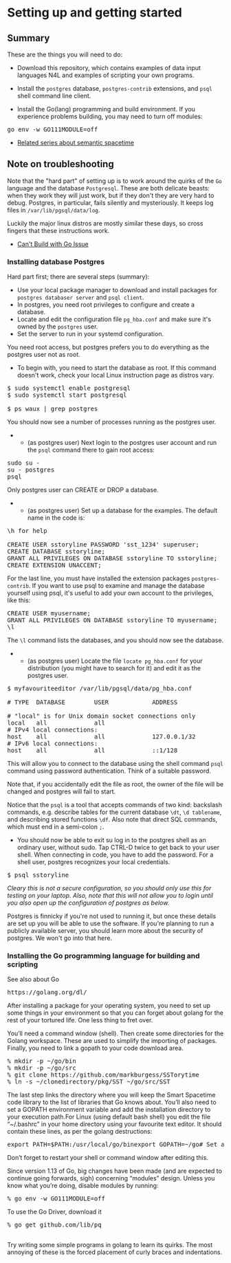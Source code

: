 
# Setting up and getting started

## Summary

These are the things you will need to do:

* Download this repository, which contains examples of data input
languages N4L and examples of scripting your own programs.

* Install the `postgres` database, `postgres-contrib` extensions, and `psql` shell command line client.

* Install the Go(lang) programming and build environment. If you experience problems building,
you may need to turn off modules:
<pre>
go env -w GO111MODULE=off
</pre>


* [Related series about semantic spacetime](https://mark-burgess-oslo-mb.medium.com/list/semantic-spacetime-and-data-analytics-28e9649c0ade)

## Note on troubleshooting

Note that the "hard part" of setting up is to work around the quirks of the `Go` language and the database `Postgresql`. These are both delicate beasts: when they work they will just work, but if they don't they are very hard to debug. Postgres, in particular, fails silently and mysteriously. It keeps log files in `/var/lib/pgsql/data/log`.

Luckily the major linux distros are mostly similar these days, so cross fingers that these instructions work. 


* [Can't Build with Go Issue](https://github.com/markburgess/SSTorytime/issues/1)



### Installing database Postgres

Hard part first; there are several steps (summary):

* Use your local package manager to download and install packages for `postgres databaser server` and `psql client`.
* In postgres, you need root privileges to configure and create a database.
* Locate and edit the configuration file `pg_hba.conf` and make sure it's owned by the `postgres` user.
* Set the server to run in your systemd configuration. 

You need root access, but postgres prefers you to do everything as the postgres user not as root.

* To begin with, you need to start the database as root.
If this command doesn't work, check your local Linux instruction page as distros vary.
<pre>
$ sudo systemctl enable postgresql
$ sudo systemctl start postgresql

$ ps waux | grep postgres
</pre>
You should now see a number of processes running as the postgres user.

* * (as postgres user) Next login to the postgres user account and run the `psql` command there to gain root access:
<pre>
sudo su -
su - postgres
psql
</pre>
Only postgres user can CREATE or DROP a database.

* * (as postgres user) Set up a database for the examples. The default name in the code is:
<pre>
\h for help

CREATE USER sstoryline PASSWORD 'sst_1234' superuser;
CREATE DATABASE sstoryline;
GRANT ALL PRIVILEGES ON DATABASE sstoryline TO sstoryline;
CREATE EXTENSION UNACCENT;
</pre>
For the last line, you must have installed the extension packages `postgres-contrib`.
If you want to use psql to examine and manage
the database yourself using psql, it's useful to add your own account to the privileges, like this:
<pre>
CREATE USER myusername;
GRANT ALL PRIVILEGES ON DATABASE sstoryline TO myusername;
\l
</pre>
The `\l` command lists the databases, and you should now see the database.

* * (as postgres user) Locate the file `locate pg_hba.conf` for your distribution (you might have to search for it) and edit it as the postgres user.

<pre>
$ myfavouriteeditor /var/lib/pgsql/data/pg_hba.conf

# TYPE  DATABASE        USER            ADDRESS                 METHOD

# "local" is for Unix domain socket connections only
local   all             all                                     peer
# IPv4 local connections:
host    all             all             127.0.0.1/32            <b>password</b>
# IPv6 local connections:
host    all             all             ::1/128                 <b>password</b>
</pre>
This will allow you to connect to the database using the shell command `psql` command using password
authentication. Think of a suitable password.

Note that, if you accidentally edit the file as root, the owner of the file will be changed and postgres will fail to start.


Notice that the `psql` is a tool that accepts commands of two kind: backslash commands, e.g. describe tables for the current database `\dt`,  `\d tablename`, and describing stored functions `\df`. Also note that direct SQL commands, which must end in a semi-colon `;`.

* You should now be able to exit su log in to the postgres shell as an ordinary user, without sudo. Tap CTRL-D twice to get back to your user shell.
When connecting in code, you have to add the password. For a shell user, postgres recognizes your local
credentials.
<pre>
$ psql sstoryline
</pre>


*Cleary this is not a secure configuration, so you should only use this for testing on your laptop.
Also, note that this will not allow you to login until you also open up the configuration of postgres
as below.*


Postgres is finnicky if you're not used to running it, but once these details are set up
you will be able to use the software. If you're planning to run a publicly available server, you
should learn more about the security of postgres. We won't go into that here.



### Installing the Go programming language for building and scripting

See also about Go
<pre>
https://golang.org/dl/
</pre>
After installing a package for your operating system, you need to set up some things in your environment so that you can forget about golang for the rest of your tortured life. One less thing to fret over.

You’ll need a command window (shell). 
Then create some directories for the Golang workspace. 
These are used to simplify the importing of packages. Finally, you need to link a gopath to your code download area.
<pre>
% mkdir -p ~/go/bin
% mkdir -p ~/go/src
% git clone https://github.com/markburgess/SSTorytime
% ln -s ~/clonedirectory/pkg/SST ~/go/src/SST
</pre>
The last step links the directory where you will keep the Smart Spacetime code library to the list of libraries that Go knows about. You’ll also need to set a GOPATH environment variable and add the installation directory to your execution path.For Linux (using default bash shell) you edit the file “~/.bashrc” in your home directory using your favourite text editor. It should contain these lines, as per the golang destructions:
<pre>
export PATH=$PATH:/usr/local/go/binexport GOPATH=~/go# Set a short promptexport PS1=”mark% “
</pre>
Don’t forget to restart your shell or command window after editing this.

Since version 1.13 of Go, big changes have been made (and are expected to continue going forwards, sigh) concerning “modules” design. Unless you know what you’re doing, disable modules by running:
<pre>
% go env -w GO111MODULE=off
</pre>
To use the Go Driver, download it
<pre>
% go get github.com/lib/pq

</pre>

Try writing some simple programs in golang to learn its quirks. The
most annoying of these is the forced placement of curly braces and
indentations.



